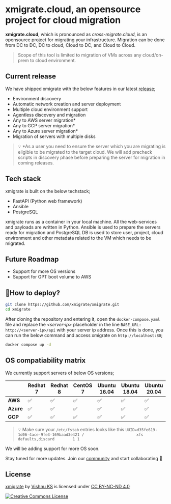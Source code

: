 
# xmigrate.cloud, an opensource project for cloud migration

**xmigrate.cloud**, which is pronounced as *cross-migrate.cloud*, is an opensource project for migrating your infrastructure.
Migration can be done from DC to DC, DC to cloud, Cloud to DC, and Cloud to Cloud.

> Scope of this tool is limited to migration of VMs across any cloud/on-prem to cloud environment.

## Current release

We have shipped xmigrate with the below features in our latest [release](https://hub.docker.com/r/xmigrate/xmigrate);

- Environment discovery
- Automatic network creation and server deployment
- Multiple cloud environment support
- Agentless discovery and migration
- Any to AWS server migration*
- Any to GCP server migration*
- Any to Azure server migration*
- Migration of servers with multiple disks

> 💡 *As a user you need to ensure the server which you are migrating is eligible to be migrated to the target cloud. We will add precheck scripts in discovery phase before preparing the server for migration in coming releases.

## Tech stack

xmigrate is built on the below techstack;

- FastAPI (Python web framework)
- Ansible
- PostgreSQL

xmigrate runs as a container in your local machine.
All the web-services and payloads are written in Python.
Ansible is used to prepare the servers ready for migration and PostgreSQL DB is used to store user, project, cloud environment and other metadata related to the VM which needs to be migrated.

## Future Roadmap

- Support for more OS versions
- Support for GPT boot volume to AWS

## 🚀How to deploy?

```bash
git clone https://github.com/xmigrate/xmigrate.git
cd xmigrate
```

After cloning the repository and entering it, open the `docker-compose.yaml` file and replace the *\<server-ip\>* placeholder in the line `BASE_URL: http://<server-ip>/api` with your server ip address. Once this is done, you can run the below command and access xmigrate on `http://localhost:80`;

```bash
docker compose up -d
```

## OS compatiability matrix

We currently support servers of below OS versions;

|           | Redhat 7 | Redhat 8 | CentOS 7 | Ubuntu 16.04 | Ubuntu 18.04 | Ubuntu 20.04 |
|-----------|----------|----------|----------|--------------|--------------|--------------|
| **AWS**   |  ✅      |   ✅    |    ✅    |     ✅       |     ✅      |      ✅        |
| **Azure** |  ✅      |   ✅    |    ✅    |     ✅       |     ✅      |      ✅      |
| **GCP**   |  ✅      |   ✅    |    ✅    |     ✅       |     ✅      |      ✅      |

> 💡 Make sure your `/etc/fstab` entries looks like this
`UUID=d35fe619-1d06-4ace-9fe3-169baad3e421 /                       xfs     defaults,discard        1 1`

We will be adding support for more OS soon.

Stay tuned for more updates. Join our [community](https://xmigrate.slack.com/) and start collaborating 🎉

## License

[xmigrate](https://github.com/iamvishnuks/xmigrate) by [Vishnu KS](https://iamvishnuks.com/) is licensed under [CC BY-NC-ND 4.0](https://creativecommons.org/licenses/by-nc-nd/4.0)

<a rel="license" href="https://creativecommons.org/licenses/by-nc-nd/4.0"><img alt="Creative Commons License" style="border-width:0" src="https://i.creativecommons.org/l/by-nc-nd/4.0/88x31.png" /></a>
